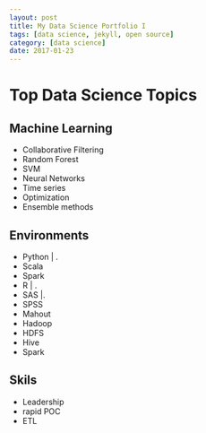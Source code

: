 ```yaml
---
layout: post
title: My Data Science Portfolio I
tags: [data science, jekyll, open source]
category: [data science]
date: 2017-01-23
---
```


# Top Data Science Topics

## Machine Learning

  * Collaborative Filtering
  * Random Forest
  * SVM
  * Neural Networks
  * Time series 
  * Optimization
  * Ensemble methods
  
## Environments
  
  * Python | .
  * Scala
  * Spark
  * R | .
  * SAS |.
  * SPSS
  * Mahout
  * Hadoop
  * HDFS
  * Hive
  * Spark
  
 ## Skils 
  
   * Leadership
   * rapid POC
   * ETL
   

